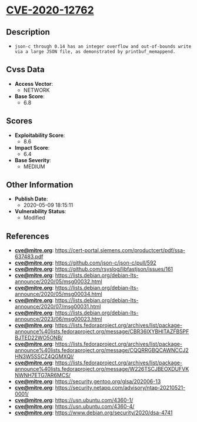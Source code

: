 
# [CVE-2020-12762](https://cve.mitre.org/cgi-bin/cvename.cgi?name=CVE-2020-12762)

## Description

- `json-c through 0.14 has an integer overflow and out-of-bounds write via a large JSON file, as demonstrated by printbuf_memappend.`

## Cvss Data

- **Access Vector**:
  - NETWORK
- **Base Score**:
  - 6.8

## Scores

- **Exploitability Score**:
  - 8.6
- **Impact Score**:
  - 6.4
- **Base Severity**:
  - MEDIUM

## Other Information

- **Publish Date**:
  - 2020-05-09 18:15:11
- **Vulnerability Status**:
  - Modified

## References

- **cve@mitre.org**: https://cert-portal.siemens.com/productcert/pdf/ssa-637483.pdf
- **cve@mitre.org**: https://github.com/json-c/json-c/pull/592
- **cve@mitre.org**: https://github.com/rsyslog/libfastjson/issues/161
- **cve@mitre.org**: https://lists.debian.org/debian-lts-announce/2020/05/msg00032.html
- **cve@mitre.org**: https://lists.debian.org/debian-lts-announce/2020/05/msg00034.html
- **cve@mitre.org**: https://lists.debian.org/debian-lts-announce/2020/07/msg00031.html
- **cve@mitre.org**: https://lists.debian.org/debian-lts-announce/2023/06/msg00023.html
- **cve@mitre.org**: https://lists.fedoraproject.org/archives/list/package-announce%40lists.fedoraproject.org/message/CBR36IXYBHITAZFB5PFBJTED22WO5ONB/
- **cve@mitre.org**: https://lists.fedoraproject.org/archives/list/package-announce%40lists.fedoraproject.org/message/CQQRRGBQCAWNCCJ2HN3W5SSCZ4QGMXQI/
- **cve@mitre.org**: https://lists.fedoraproject.org/archives/list/package-announce%40lists.fedoraproject.org/message/W226TSCJBEOXDUFVKNWNH7ETG7AR6MCS/
- **cve@mitre.org**: https://security.gentoo.org/glsa/202006-13
- **cve@mitre.org**: https://security.netapp.com/advisory/ntap-20210521-0001/
- **cve@mitre.org**: https://usn.ubuntu.com/4360-1/
- **cve@mitre.org**: https://usn.ubuntu.com/4360-4/
- **cve@mitre.org**: https://www.debian.org/security/2020/dsa-4741
